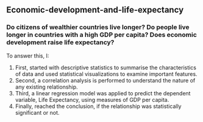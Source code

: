 ## Economic-development-and-life-expectancy
### Do citizens of wealthier countries live longer? Do people live longer in countries with a high GDP per capita? Does economic development raise life expectancy?
To answer this, I:
1.	First, started with descriptive statistics to summarise the characteristics of data and used statistical visualizations to examine important features.
2.	Second, a correlation analysis is performed to understand the nature of any existing relationship.
3.	Third, a linear regression model was applied to predict the dependent variable, Life Expectancy, using measures of GDP per capita.
4.	Finally, reached the conclusion, if the relationship was statistically significant or not.
